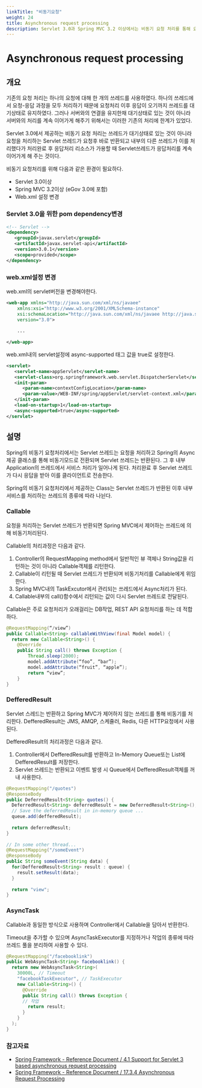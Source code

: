```yaml
---
linkTitle: "비동기요청"
weight: 24
title: Asynchronous request processing
description: Servlet 3.0과 Spring MVC 3.2 이상에서는 비동기 요청 처리를 통해 요청 쓰레드가 반환된 후에도 내부 쓰레드에서 비동기 작업을 처리할 수 있다. 이를 위해 `Callable`, `DeferredResult`, `WebAsyncTask` 등을 사용해 시간이 오래 걸리는 작업을 비동기로 처리하고, 완료 후 응답을 보낼 수 있다.
---
```

# Asynchronous request processing

## 개요

기존의 요청 처리는 하나의 요청에 대해 한 개의 쓰레드를 사용하였다. 하나의 쓰레드에서 요청-응답 과정을 모두 처리하기 때문에 요청처리 이후 응답이 오기까지 쓰레드를 대기상태로 유지하였다. 그러나 서버와의 연결을 유지한채 대기상태로 있는 것이 아니라 서버와의 처리를 계속 이어가게 해주기 위해서는 이러한 기존의 처리에 한계가 있었다.

Servlet 3.0에서 제공하는 비동기 요청 처리는 쓰레드가 대기상태로 있는 것이 아니라 요청을 처리하는 Servlet 쓰레드가 요청후 바로 반환되고 내부의 다른 쓰레드가 이를 처리했다가 처리완료 후 응답처리 리소스가 가용할 때 Servlet쓰레드가 응답처리를 계속 이어가게 해 주는 것이다.

비동기 요청처리를 위해 다음과 같은 환경이 필요하다.

- Servlet 3.0이상
- Spring MVC 3.2이상 (eGov 3.0에 포함)
- Web.xml 설정 변경

### Servlet 3.0을 위한 pom dependency변경

```xml
<!-- Servlet -->
<dependency>
   <groupId>javax.servlet</groupId>
   <artifactId>javax.servlet-api</artifactId>
   <version>3.0.1</version>
   <scope>provided</scope>
</dependency>
```

### web.xml설정 변경

web.xml의 servlet버전을 변경해야한다.

```xml
<web-app xmlns="http://java.sun.com/xml/ns/javaee"
    xmlns:xsi="http://www.w3.org/2001/XMLSchema-instance"
    xsi:schemaLocation="http://java.sun.com/xml/ns/javaee http://java.sun.com/xml/ns/javaee/web-app_3_0.xsd"
    version="3.0">
 
    ...
 
</web-app>
```

web.xml내의 servlet설정에 async-supported 태그 값을 true로 설정한다.

```xml
<servlet>
   <servlet-name>appServlet</servlet-name>
   <servlet-class>org.springframework.web.servlet.DispatcherServlet</servlet-class>
   <init-param>
      <param-name>contextConfigLocation</param-name>
      <param-value>/WEB-INF/spring/appServlet/servlet-context.xml</param-value>
   </init-param>
   <load-on-startup>1</load-on-startup>
   <async-supported>true</async-supported>
</servlet>
```

## 설명

Spring의 비동기 요청처리에서는 Servlet 쓰레드는 요청을 처리하고 Spring의 Async 제공 클래스를 통해 비동기모드로 전환되며 Servlet 쓰레드는 반환된다. 그 후 내부 Application의 쓰레드에서 서비스 처리가 일어나게 된다. 처리완료 후 Servlet 쓰레드가 다시 응답을 받아 이를 클라이언트로 전송한다.

Spring의 비동기 요청처리에서 제공하는 Class는 Servlet 쓰레드가 반환된 이후 내부 서비스를 처리하는 쓰레드의 종류에 따라 나뉜다.

### Callable

요청을 처리하는 Servlet 쓰레드가 반환되면 Spring MVC에서 제어하는 쓰레드에 의해 비동기처리된다.

Callable의 처리과정은 다음과 같다.

1. Controller의 RequestMapping method에서 일반적인 뷰 객체나 String값을 리턴하는 것이 아니라 Callable객체를 리턴한다.
2. Callable이 리턴될 때 Servlet 쓰레드가 반환되며 비동기처리를 Callable에게 위임한다.
3. Spring MVC내의 TaskExcutor에서 관리되는 쓰레드에서 Async처리가 된다.
4. Callable내부의 call()함수에서 리턴되는 값이 다시 Servlet 쓰레드로 전달된다.

Callable은 주로 요청처리가 오래걸리는 DB작업, REST API 요청처리를 하는 데 적합하다.

```java
@RequestMapping(“/view”)
public Callable<String> callableWithView(final Model model) {
  return new Callable<String>() {
    @Override
    public String call() throws Exception {
        Thread.sleep(2000);
        model.addAttribute(“foo”, “bar”);
        model.addAttribute(“fruit”, “apple”);
        return “view”;
    }
}
```

### DefferedResult

Servlet 스레드는 반환하고 Spring MVC가 제어하지 않는 쓰레드를 통해 비동기를 처리한다. DefferedResult는 JMS, AMQP, 스케쥴러, Redis, 다른 HTTP요청에서 사용된다.

DefferedResult의 처리과정은 다음과 같다.

1. Controller에서 DefferedResult를 반환하고 In-Memory Queue또는 List에 DefferedResult를 저장한다.
2. Servlet 쓰레드는 반환되고 이벤트 발생 시 Queue에서 DefferedResult객체를 꺼내 사용한다.

```java
@RequestMapping("/quotes")
@ResponseBody
public DeferredResult<String> quotes() {
  DeferredResult<String> deferredResult = new DeferredResult<String>();
  // Save the deferredResult in in-memory queue ...
  queue.add(defferedResult);
 
  return deferredResult;
}
 
// In some other thread...
@RequestMapping("/someEvent")
@ResponseBody
public String someEvent(String data) {
  for(DefferedResult<String> result : queue) {
    result.setResult(data);
  }
 
  return "view";
}
```

### AsyncTask

Callable과 동일한 방식으로 사용하며 Controller에서 Callable을 담아서 반환한다.

Timeout을 추가할 수 있으며 AsyncTaskExecutor를 지정하거나 작업의 종류에 따라 쓰레드 풀을 분리하여 사용할 수 있다.

```java
@RequestMapping("/facebooklink")
public WebAsyncTask<String> facebooklink() {
  return new WebAsyncTask<String>(
    30000L, // Timeout
    "facebookTaskExecutor", // TaskExecutor
    new Callable<String>() {
      @Override
      public String call() throws Exception {
      // 작업
        return result;
      }
    }
  );
}
```

### 참고자료

- [Spring Framework - Reference Document / 4.1 Support for Servlet 3 based asynchronous request processing](http://docs.spring.io/spring/docs/3.2.6.RELEASE/spring-framework-reference/htmlsingle/#new-in-3.2-webmvc-async)
- [Spring Framework - Reference Document / 17.3.4 Asynchronous Request Processing](http://docs.spring.io/spring/docs/3.2.6.RELEASE/spring-framework-reference/htmlsingle/#mvc-ann-async)


